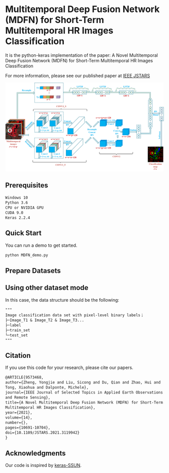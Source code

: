 # Multitemporal Deep Fusion Network (MDFN) for Short-Term Multitemporal HR Images Classification

It is the python-keras implementation of the paper:  A Novel Multitemporal Deep Fusion Network (MDFN) for Short-Term Multitemporal HR Images Classification

For more information, please see our published paper at [IEEE JSTARS](https://ieeexplore.ieee.org/document/9573468)

![MDFN_framework](Images/MDFN.png)

## Prerequisites
```
Windows 10
Python 3.6
CPU or NVIDIA GPU
CUDA 9.0
Keras 2.2.4
```
## Quick Start

You can run a demo to get started. 

```bash
python MDFN_demo.py
```

## Prepare Datasets

## Using other dataset mode

In this case, the data structure should be the following:

```
"""
Image classification data set with pixel-level binary labels；
├─Image_T1 & Image_T2 & Image_T3...
├─label
├─train_set
└─test_set
"""
```

## Citation

If you use this code for your research, please cite our papers.

```
@ARTICLE{9573468,  
author={Zheng, Yongjie and Liu, Sicong and Du, Qian and Zhao, Hui and Tong, Xiaohua and Dalponte, Michele},  
journal={IEEE Journal of Selected Topics in Applied Earth Observations and Remote Sensing},   
title={A Novel Multitemporal Deep Fusion Network (MDFN) for Short-Term Multitemporal HR Images Classification},   
year={2021},  
volume={14},  
number={},  
pages={10691-10704},  
doi={10.1109/JSTARS.2021.3119942}
}
```

## Acknowledgments

Our code is inspired by [keras-SSUN](https://github.com/YonghaoXu/SSUN).

 
